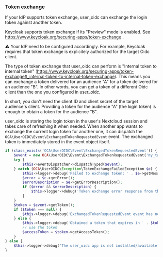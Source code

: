 <!--
  - SPDX-FileCopyrightText: 2024 Nextcloud GmbH and Nextcloud contributors
  - SPDX-License-Identifier: AGPL-3.0-or-later
-->
### Token exchange

If your IdP supports token exchange, user_oidc can exchange the login token against another token.

Keycloak supports token exchange if its "Preview" mode is enabled. See https://www.keycloak.org/securing-apps/token-exchange .

:warning: Your IdP need to be configured accordingly. For example, Keycloak requires that token exchange is explicitely
authorized for the target Oidc client.

The type of token exchange that user_oidc can perform is "Internal token to internal token"
(https://www.keycloak.org/securing-apps/token-exchange#_internal-token-to-internal-token-exchange).
This means you can exchange a token delivered for an audience "A" for a token delivered for an audience "B".
In other words, you can get a token of a different Oidc client than the one you configured in user_oidc.

In short, you don't need the client ID and client secret of the target audience's client.
Providing a token for the audience "A" (the login token) is enough to obtain a token for the audience "B".

user_oidc is storing the login token in the user's Nextcloud session and takes care of refreshing it when needed.
When another app wants to exchange the current login token for another one,
it can dispatch the `OCA\UserOIDC\Event\ExchangedTokenRequestedEvent` event.
The exchanged token is immediately stored in the event object itself.

```php
if (class_exists('OCA\UserOIDC\Event\ExchangedTokenRequestedEvent')) {
	$event = new OCA\UserOIDC\Event\ExchangedTokenRequestedEvent('my_target_audience');
	try {
		$this->eventDispatcher->dispatchTyped($event);
	} catch (OCA\UserOIDC\Exception\TokenExchangeFailedException $e) {
		$this->logger->debug('Failed to exchange token: ' . $e->getMessage());
		$error = $e->getError();
		$errorDescription = $e->getErrorDescription();
		if ($error && $errorDescription) {
			$this->logger->debug('Token exchange error response from the IdP: ' . $error . ' (' . $errorDescription . ')');
		}
	}
	$token = $event->getToken();
	if ($token === null) {
		$this->logger->debug('ExchangedTokenRequestedEvent event has not been caught by user_oidc');
	} else {
		$this->logger->debug('Obtained a token that expires in ' . $token->getExpiresInFromNow());
		// use the token
		$accessToken = $token->getAccessToken();
	}
} else {
	$this->logger->debug('The user_oidc app is not installed/available');
}
```
